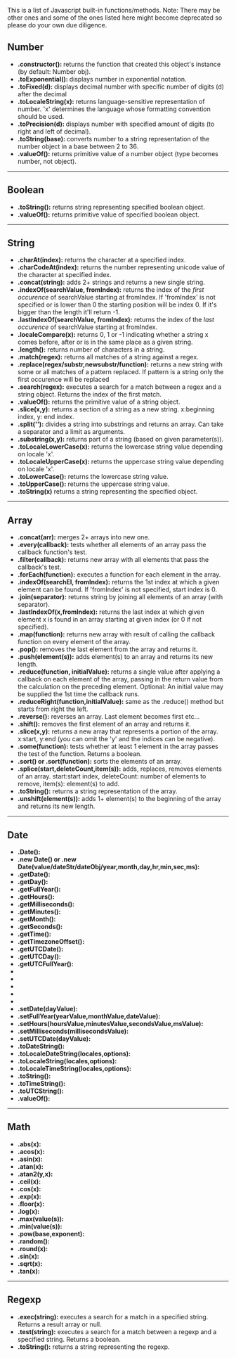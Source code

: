 This is a list of Javascript built-in functions/methods. 
Note: There may be other ones and some of the ones listed here might become deprecated so please do your own due diligence.

<h2>Number</h2>
<ul>
  <li><b>.constructor(): </b>returns the function that created this object's instance (by default: Number obj).</li>
  <li><b>.toExponential(): </b>displays number in exponential notation.</li>
  <li><b>.toFixed(d): </b>displays decimal number with specific number of digits (d) after the decimal</li>
  <li><b>.toLocaleString(x): </b>returns language-sensitive representation of number. 'x' determines the language whose formatting convention should be used.</li>
  <li><b>.toPrecision(d): </b>displays number with specified amount of digits (to right and left of decimal).</li>
  <li><b>.toString(base): </b>converts number to a string representation of the number object in a base between 2 to 36.</li>
  <li><b>.valueOf(): </b>returns primitive value of a number object (type becomes number, not object).</li>
</ul>
 
---

<h2>Boolean</h2>
<ul>
  <li><b>.toString():</b> returns string representing specified boolean object.</li>
  <li><b>.valueOf():</b> returns primitive value of specified boolean object.</li>
</ul>

---

<h2>String</h2>
<ul>
  <li><b>.charAt(index):</b> returns the character at a specified index.</li>
  <li><b>.charCodeAt(index):</b> returns the number representing unicode value of the character at specified index.</li>
  <li><b>.concat(string):</b> adds 2+ strings and returns a new single string.</li>
  <li><b>.indexOf(searchValue, fromIndex):</b> returns the index of the <em>first occurence</em> of searchValue starting at fromIndex. If 'fromIndex' is not specified or is lower than 0 the starting position will be index 0. If it's bigger than the length it'll return -1.</li>
  <li><b>.lastIndexOf(searchValue, fromIndex):</b> returns the index of the <em>last occurence</em> of searchValue starting at fromIndex.</li>
  <li><b>.localeCompare(x):</b> returns 0, 1 or -1 indicating whether a string x comes before, after or is in the same place as a given string.</li>
  <li><b>.length():</b> returns number of characters in a string.</li>
  <li><b>.match(regex):</b> returns all matches of a string against a regex.</li>
  <li><b>.replace(regex/substr,newsubstr/function):</b> returns a new string with some or all matches of a pattern replaced. If pattern is a string only the first occurence will be replaced</li>
  <li><b>.search(regex):</b> executes a search for a match between a regex and a string object. Returns the index of the first match.</li>
  <li><b>.valueOf():</b> returns the primitive value of a string object.</li>
  <li><b>.slice(x,y):</b> returns a section of a string as a new string. x:beginning index, y: end index.</li>
  <li><b>.split(''):</b> divides a string into substrings and returns an array. Can take a separator and a limit as arguments.</li>
  <li><b>.substring(x,y):</b> returns part of a string (based on given parameter(s)).</li>
  <li><b>.toLocaleLowerCase(x):</b> returns the lowercase string value depending on locale 'x'.</li>
  <li><b>.toLocaleUpperCase(x):</b> returns the uppercase string value depending on locale 'x'.</li>
  <li><b>.toLowerCase():</b> returns the lowercase string value.</li>
  <li><b>.toUpperCase():</b> returns the uppercase string value.</li>
  <li><b>.toString(x)</b> returns a string representing the specified object.</li>
</ul>

---

<h2>Array</h2>
 <ul>
  <li><b>.concat(arr):</b> merges 2+ arrays into new one.</li>
  <li><b>.every(callback):</b> tests whether all elements of an array pass the callback function's test.</li>
  <li><b>.filter(callback):</b> returns new array with all elements that pass the callback's test.</li>
  <li><b>.forEach(function):</b> executes a function for each element in the array.</li>
  <li><b>.indexOf(searchEl, fromIndex):</b> returns the 1st index at which a given element can be found. If 'fromIndex' is not specified, start index is 0.</li>
  <li><b>.join(separator):</b> returns string by joining all elements of an array (with separator).</li>
  <li><b>.lastIndexOf(x,fromIndex):</b> returns the last index at which given element x is found in an array starting at given index (or 0 if not specified).</li>
  <li><b>.map(function):</b> returns new array with result of calling the callback function on every element of the array.</li>
  <li><b>.pop():</b> removes the last element from the array and returns it.</li>
  <li><b>.push(element(s)):</b> adds element(s) to an array and returns its new length.</li>
  <li><b>.reduce(function, initialValue):</b> returns a single value after applying a callback on each element of the array, passing in the return value from the calculation on the preceding element. Optional: An initial value may be supplied the 1st time the callback runs.</li>
  <li><b>.reduceRight(function,initialValue):</b> same as the .reduce() method but starts from right the left.</li>
  <li><b>.reverse():</b> reverses an array. Last element becomes first etc...</li>
  <li><b>.shift():</b> removes the first element of an array and returns it.</li>
  <li><b>.slice(x,y):</b> returns a new array that represents a portion of the array. x:start, y:end (you can omit the 'y' and the indices can be negative).</li>
  <li><b>.some(function):</b> tests whether at least 1 element in the array passes the test of the function. Returns a boolean.</li>
  <li><b>.sort() or .sort(function):</b> sorts the elements of an array.</li>
  <li><b>.splice(start,deleteCount,item(s)):</b> adds, replaces, removes elements of an array. start:start index, deleteCount: number of elements to remove, item(s): element(s) to add.</li>
  <li><b>.toString():</b> returns a string representation of the array.</li>
  <li><b>.unshift(element(s)):</b> adds 1+ element(s) to the beginning of the array and returns its new length.</li>
</ul>

---

<h2>Date</h2>
 <ul>
  <li><b>.Date():</b> </li>
  <li><b>.new Date() or .new Date(value/dateStr/dateObj/year,month,day,hr,min,sec,ms):</b> </li>
  <li><b>.getDate():</b> </li>
  <li><b>.getDay():</b> </li>
  <li><b>.getFullYear():</b> </li>
  <li><b>.getHours():</b> </li>
  <li><b>.getMilliseconds():</b> </li>
  <li><b>.getMinutes():</b> </li>
  <li><b>.getMonth():</b> </li>
  <li><b>.getSeconds():</b> </li>
  <li><b>.getTime():</b> </li>
  <li><b>.getTimezoneOffset():</b> </li>
  <li><b>.getUTCDate():</b> </li>
  <li><b>.getUTCDay():</b> </li>
  <li><b>.getUTCFullYear():</b> </li>
  <li><b></b> </li>
  <li><b></b> </li>
  <li><b></b> </li>
  <li><b></b> </li>
  <li><b></b> </li>
  <li><b>.setDate(dayValue):</b> </li>
  <li><b>.setFullYear(yearValue,monthValue,dateValue):</b> </li>
  <li><b>.setHours(hoursValue,minutesValue,secondsValue,msValue):</b> </li>
  <li><b>.setMilliseconds(millisecondsValue):</b> </li>
  <li><b>.setUTCDate(dayValue):</b> </li>
  <li><b>.toDateString():</b> </li>
  <li><b>.toLocaleDateString(locales,options):</b> </li>
  <li><b>.toLocaleString(locales,options):</b> </li>
  <li><b>.toLocaleTimeString(locales,options):</b> </li>
  <li><b>.toString():</b> </li>
  <li><b>.toTimeString():</b> </li>
  <li><b>.toUTCString():</b> </li>
  <li><b>.valueOf():</b> </li>
</ul>

---

<h2>Math</h2>
 <ul>
  <li><b>.abs(x):</b> </li>
  <li><b>.acos(x):</b> </li>
  <li><b>.asin(x):</b> </li>
  <li><b>.atan(x):</b> </li>
  <li><b>.atan2(y,x):</b> </li>
  <li><b>.ceil(x):</b> </li>
  <li><b>.cos(x):</b> </li>
  <li><b>.exp(x):</b> </li>
  <li><b>.floor(x):</b> </li>
  <li><b>.log(x):</b> </li>
  <li><b>.max(value(s)):</b> </li>
  <li><b>.min(value(s)):</b> </li>
  <li><b>.pow(base,exponent):</b> </li>
  <li><b>.random():</b> </li>
  <li><b>.round(x):</b> </li>
  <li><b>.sin(x):</b> </li>
  <li><b>.sqrt(x):</b> </li>
  <li><b>.tan(x):</b> </li>
</ul>

---

<h2>Regexp</h2>
<ul>
  <li><b>.exec(string):</b> executes a search for a match in a specified string. Returns a result array or null.</li>
  <li><b>.test(string):</b> executes a search for a match between a regexp and a specified string. Returns a boolean.</li>
  <li><b>.toString():</b> returns a string representing the regexp.</li>
</ul>
